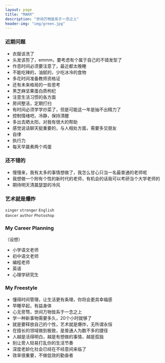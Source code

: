 ```yaml
---
layout: page
title: "MAKR"
description: "世间万物皆系于一念之上"
header-img: "img/green.jpg"
---
```


### 近期问题
- 衣服该洗了
- 头发该剪了，emmm，要考虑有个属于自己的不错发型了
- 作息时间必须要注意了，最近都太晚睡
- 不能吃辣的，油腻的，少吃冰冷的食物
- 多花时间准备教师资格证
- 还有未来格局的一些思考
- 黑芝麻坚果蛋白质枸杞
- 注意生活习惯的各方面
- 房间整洁，定期打扫
- 有时间必须学学炒菜了，但是可能这一年是抽不出精力了
- 控制情绪吧，冷静，保持清醒
- 多出去晒太阳，对我有很大的帮助
- 感觉说话聊天挺重要的，与人相处方面，需要多交朋友
- 自律
- 执行力
- 每天早晨煮两个鸡蛋

### 还不错的
- 慢慢来，我有太多的事情想做了，我怎么甘心只当一名最普通的老师呢
- 我想做一个附有个性的新时代的老师，有机会的话我可以考研当个大学老师的
- 期待明天清晨瑟瑟的冷风

### 艺术就是爆炸
`singer`     `stronger`    `English`  
`dancer`     `author`      `Photoshop`

### My Career Planning  
（设想）  
- 小学语文老师
- 初中语文老师
- 编程老师
- 英语
- 心理学研究生

### My Freestyle
- 懂得时间管理，让生活更有条理，你将会更具幸福感
- 早睡早起，有益身体
- 心无旁骛，世间万物皆系于一念之上
- 学一种新事物需要多久，20个小时就够了
- 就是要释放自己的个性，艺术就是爆炸，无所谓永恒
- 在擅长的领域做到极致，是普通人为数不多的捷径
- 人越是活得明白，越是有想做的事情，越是孤独
- 别让旁人轻易打乱你的生活节奏
- 深度老龄化社会已经在不经意间来临了
- 效率很重要，不做低效的勤奋者
